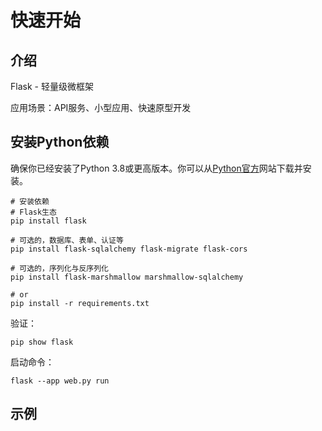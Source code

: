 # 快速开始

## 介绍

Flask - 轻量级微框架

应用场景：API服务、小型应用、快速原型开发

## 安装Python依赖

确保你已经安装了Python 3.8或更高版本。你可以从[Python官方](https://www.python.org/downloads/)网站下载并安装。

```shell
# 安装依赖
# Flask生态
pip install flask 

# 可选的，数据库、表单、认证等
pip install flask-sqlalchemy flask-migrate flask-cors

# 可选的，序列化与反序列化
pip install flask-marshmallow marshmallow-sqlalchemy

# or
pip install -r requirements.txt
```

验证：

```shell
pip show flask
```

启动命令：

```shell
flask --app web.py run
```

## 示例

